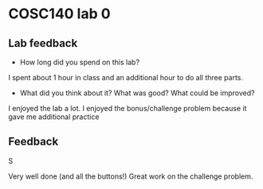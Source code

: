 # COSC140 lab 0

## Lab feedback

 * How long did you spend on this lab?

  I spent about 1 hour in class and an additional hour to do all three parts.

 * What did you think about it?  What was good?  What could be improved?

  I enjoyed the lab a lot. I enjoyed the bonus/challenge problem because it gave me additional practice

## Feedback

S

Very well done (and all the buttons!)  Great work on the challenge problem.

